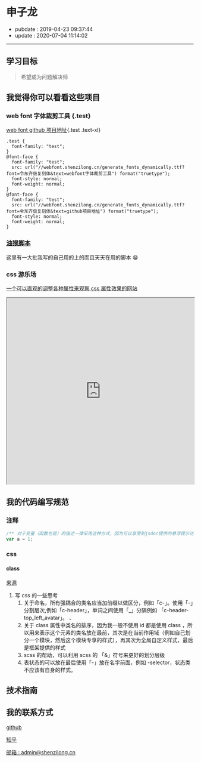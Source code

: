 # 申子龙

- pubdate : 2019-04-23 09:37:44
- update : 2020-07-04 11:14:02

---

## 学习目标

> 希望成为问题解决师

## 我觉得你可以看看这些项目

### web font 字体裁剪工具 {.test}

[web font github 项目地址](https://github.com/2234839/web-font){.test .text-xl}

```css{run}
.test {
  font-family: "test";
}
@font-face {
  font-family: "test";
  src: url("//webfont.shenzilong.cn/generate_fonts_dynamically.ttf?font=令东齐伋复刻体&text=webfont字体裁剪工具") format("truetype");
  font-style: normal;
  font-weight: normal;
}
@font-face {
  font-family: "test";
  src: url("//webfont.shenzilong.cn/generate_fonts_dynamically.ttf?font=令东齐伋复刻体&text=github项目地址") format("truetype");
  font-style: normal;
  font-weight: normal;
}
```

### [油猴脚本](https://github.com/2234839/userJS)

这里有一大批我写的自己用的上的而且天天在用的脚本 😁

### css 游乐场

[一个可以直观的调整各种属性来观察 css 属性效果的网站](https://github.com/2234839/svelte_codesandbox)

<iframe class="border" src="https://2234839.github.io/svelte_codesandbox/" width="100%" height="500px"></iframe>

## 我的代码编写规范

### 注释

```typescript
/** 对于变量（函数也是）的描述一律采用这种方式，因为可以享受到jsdoc提供的悬浮提示功能,把鼠标放在下面的a上面试试 */
var a = 1;
```

### css

#### class

[来源](../record/每日总结/2020/3月.html#2020-3-24)

1. 写 css 的一些思考
   1. 关于命名，所有强耦合的类名应当加前缀以做区分，例如「c-」。使用「-」分割层次,例如「c-header」，单词之间使用「\_」分隔例如 「c-header-top_left_avatar」。 、
   2. 关于 class 属性中类名的排序，因为我一般不使用 id 都是使用 class ，所以用来表示这个元素的类名放在最前，其次是在当前作用域（例如自己划分一个模块，然后这个模块专享的样式），再其次为全局自定义样式，最后是框架提供的样式
   3. scss 的帮助，可以利用 scss 的 「&」符号来更好的划分层级
   4. 表状态的可以放在最后使用「-」放在名字前面，例如 -selector，状态类不应该有自身的样式。

## 技术指南

## 我的联系方式

[github](https://github.com/2234839 "这里有更多的其他项目，以及我的编程动态")

[知乎](https://www.zhihu.com/people/chen-yin-72-96 "有一些文章写在知乎而博客没有")

[邮箱 : admin@shenzilong.cn](mailto:admin@shenzilong.cn "非常欢迎邮件来信")
